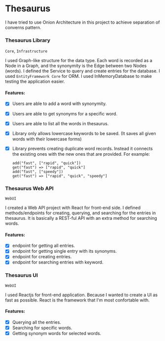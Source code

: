 # Thesaurus

I have tried to use Onion Architecture in this project to achieve separation of converns pattern.

### Thesaurus Library
`Core`, `Infrastructure`

I used Graph-like structure for the data type. Each word is recorded as a Node in a Graph, and the synonymity is the Edge between two Nodes (words).
I defined the Service to query and create entries for the database.
I used `EntityFramework Core` for ORM. I used InMemoryDatabase to make testing the application easier.
#### Features:
- [x] Users are able to add a word with synonymity.
- [x] Users are able to get synonyms for a specific word.
- [x] Users are able to list all the words in thesaurus.
- [x] Library only allows lowercase keywords to be saved. (It saves all given words with their lowercase forms)
- [x] Library prevents creating duplicate word records. Instead it connects the existing ones with the new ones that are provided. For example:
      
      add("fast", ["rapid", "quick"])
      get("fast") => ["rapid", "quick"]
      add("fast", ["speedy"])
      get("fast") => ["rapid", "quick", "speedy"]

### Thesaurus Web API
`WebUI`

I created a Web API project with React for front-end side. I defined methods/endpoints for creating, querying, and searching for the entries in thesaurus.
It is basically a REST-ful API with an extra method for searching words.
#### Features:
- [x] endpoint for getting all entries.
- [x] endpoint for getting single entry with its synonyms.
- [x] endpoint for creating entries.
- [x] endpoint for searching entries with keyword.

### Thesaurus UI
`WebUI`

I used Reactjs for front-end application. Because I wanted to create a UI as fast as possible. React is the framework that I'm most confortable with.
#### Features:
- [x] Querying all the entries.
- [x] Searching for specific words.
- [x] Getting synonym words for selected words.
